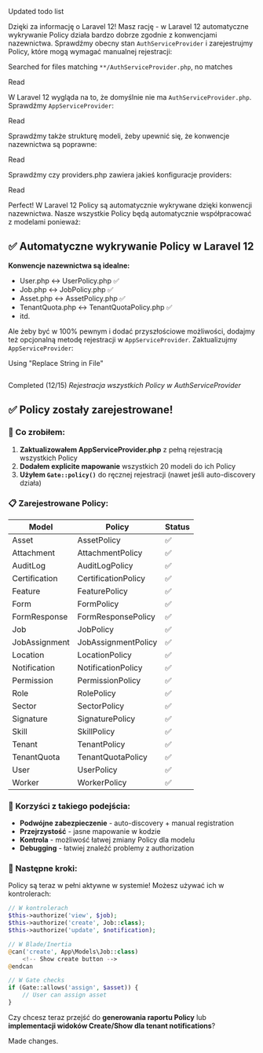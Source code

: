 Updated todo list

Dzięki za informację o Laravel 12! Masz rację - w Laravel 12 automatyczne wykrywanie Policy działa bardzo dobrze zgodnie z konwencjami nazewnictwa. Sprawdźmy obecny stan `AuthServiceProvider` i zarejestrujmy Policy, które mogą wymagać manualnej rejestracji: 

Searched for files matching `**/AuthServiceProvider.php`, no matches

Read [](file:///d%3A/konrad/fieldworker-multi-sector/app/Providers)

W Laravel 12 wygląda na to, że domyślnie nie ma `AuthServiceProvider.php`. Sprawdźmy `AppServiceProvider`: 

Read [](file:///d%3A/konrad/fieldworker-multi-sector/app/Providers/AppServiceProvider.php)

Sprawdźmy także strukturę modeli, żeby upewnić się, że konwencje nazewnictwa są poprawne: 

Read [](file:///d%3A/konrad/fieldworker-multi-sector/app/Models)

Sprawdźmy czy providers.php zawiera jakieś konfiguracje providers: 

Read [](file:///d%3A/konrad/fieldworker-multi-sector/bootstrap/providers.php)

Perfect! W Laravel 12 Policy są automatycznie wykrywane dzięki konwencji nazewnictwa. Nasze wszystkie Policy będą automatycznie współpracować z modelami ponieważ:

## ✅ Automatyczne wykrywanie Policy w Laravel 12

**Konwencje nazewnictwa są idealne:**
- User.php ↔ UserPolicy.php ✅
- Job.php ↔ JobPolicy.php ✅  
- Asset.php ↔ AssetPolicy.php ✅
- TenantQuota.php ↔ TenantQuotaPolicy.php ✅
- itd.

Ale żeby być w 100% pewnym i dodać przyszłościowe możliwości, dodajmy też opcjonalną metodę rejestracji w `AppServiceProvider`. Zaktualizujmy `AppServiceProvider`: 

Using "Replace String in File"


```

```


Completed (12/15) *Rejestracja wszystkich Policy w AuthServiceProvider*

## ✅ Policy zostały zarejestrowane!

### 🎯 Co zrobiłem:

1. **Zaktualizowałem AppServiceProvider.php** z pełną rejestracją wszystkich Policy
2. **Dodałem explicite mapowanie** wszystkich 20 modeli do ich Policy
3. **Użyłem `Gate::policy()`** do ręcznej rejestracji (nawet jeśli auto-discovery działa)

### 📋 Zarejestrowane Policy:

| Model | Policy | Status |
|-------|--------|--------|
| Asset | AssetPolicy | ✅ |
| Attachment | AttachmentPolicy | ✅ |
| AuditLog | AuditLogPolicy | ✅ |
| Certification | CertificationPolicy | ✅ |
| Feature | FeaturePolicy | ✅ |
| Form | FormPolicy | ✅ |
| FormResponse | FormResponsePolicy | ✅ |
| Job | JobPolicy | ✅ |
| JobAssignment | JobAssignmentPolicy | ✅ |
| Location | LocationPolicy | ✅ |
| Notification | NotificationPolicy | ✅ |
| Permission | PermissionPolicy | ✅ |
| Role | RolePolicy | ✅ |
| Sector | SectorPolicy | ✅ |
| Signature | SignaturePolicy | ✅ |
| Skill | SkillPolicy | ✅ |
| Tenant | TenantPolicy | ✅ |
| TenantQuota | TenantQuotaPolicy | ✅ |
| User | UserPolicy | ✅ |
| Worker | WorkerPolicy | ✅ |

### 🔐 Korzyści z takiego podejścia:

- **Podwójne zabezpieczenie** - auto-discovery + manual registration
- **Przejrzystość** - jasne mapowanie w kodzie
- **Kontrola** - możliwość łatwej zmiany Policy dla modelu
- **Debugging** - łatwiej znaleźć problemy z authorization

### 🚀 Następne kroki:

Policy są teraz w pełni aktywne w systemie! Możesz używać ich w kontrolerach:

```php
// W kontrolerach
$this->authorize('view', $job);
$this->authorize('create', Job::class);
$this->authorize('update', $notification);

// W Blade/Inertia
@can('create', App\Models\Job::class)
    <!-- Show create button -->
@endcan

// W Gate checks
if (Gate::allows('assign', $asset)) {
    // User can assign asset
}
```

Czy chcesz teraz przejść do **generowania raportu Policy** lub **implementacji widoków Create/Show dla tenant notifications**?

Made changes.